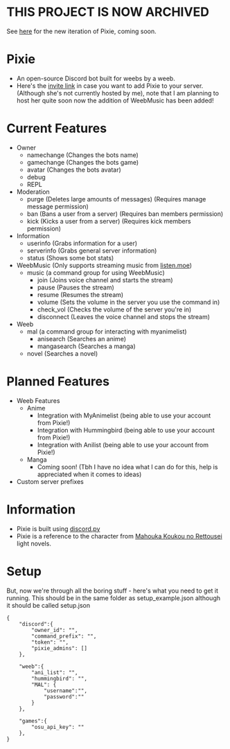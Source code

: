 # THIS PROJECT IS NOW ARCHIVED
See [here](https://github.com/WeebWare/Pixie) for the new iteration of Pixie, coming soon.

# Pixie
* An open-source Discord bot built for weebs by a weeb.
* Here's the [invite link](https://discordapp.com/oauth2/authorize?client_id=175319652073734144&scope=bot&permissions=536083519) in case you want to add Pixie to your server. (Although she's not currently hosted by me), note that I am planning to host her quite soon now the addition of WeebMusic has been added!

# Current Features
* Owner
  * namechange (Changes the bots name)
  * gamechange (Changes the bots game)
  * avatar (Changes the bots avatar)
  * debug
  * REPL
* Moderation
  * purge (Deletes large amounts of messages) (Requires manage message permission)
  * ban (Bans a user from a server) (Requires ban members permission)
  * kick (Kicks a user from a server) (Requires kick members permission)
* Information
  * userinfo (Grabs information for a user)
  * serverinfo (Grabs general server information)
  * status (Shows some bot stats)
* WeebMusic (Only supports streaming music from [listen.moe](https://listen.moe))
  * music (a command group for using WeebMusic)
    * join (Joins voice channel and starts the stream)
    * pause (Pauses the stream)
    * resume (Resumes the stream)
    * volume (Sets the volume in the server you use the command in)
    * check_vol (Checks the volume of the server you're in)
    * disconnect (Leaves the voice channel and stops the stream)
* Weeb
  * mal (a command group for interacting with myanimelist)
    * anisearch (Searches an anime)
    * mangasearch (Searches a manga)
  * novel (Searches a novel)


# Planned Features
* Weeb Features
  * Anime
    * Integration with MyAnimelist (being able to use your account from Pixie!)
    * Integration with Hummingbird (being able to use your account from Pixie!)
    * Integration with Anilist (being able to use your account from Pixie!)
  * Manga
    * Coming soon! (Tbh I have no idea what I can do for this, help is appreciated when it comes to ideas)
* Custom server prefixes


# Information
* Pixie is built using [discord.py](https://github.com/Rapptz/discord.py)
* Pixie is a reference to the character from [Mahouka Koukou no Rettousei](http://www.novelupdates.com/series/mahouka-koukou-no-rettousei/) light novels.

# Setup

But, now we're through all the boring stuff - here's what you need to get it running. This should be in the same folder as setup_example.json although it should be called setup.json
```
{
    "discord":{
        "owner_id": "",
        "command_prefix": "",
        "token": "",
        "pixie_admins": []
    },

    "weeb":{
        "ani_list": "",
        "hummingbird": "",
        "MAL": {
            "username":"",
            "password":""
        }
    },

    "games":{
        "osu_api_key": ""
    },
}
```

